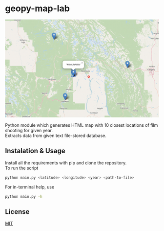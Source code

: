 # geopy-map-lab
<img
src=img/Screenshot%202022-02-11%20at%2023.19.29.png
raw=true
alt=GeoMap
/>

Python module which generates HTML map with 10 closest locations of film shooting for given year.<br>
Extracts data from given text file-stored database.<br>
## Instalation & Usage
Install all the requirements with pip and clone the repository.
<br>
To run the script
```bash
python main.py <latitude> <longitude> <year> <path-to-file>
```
For in-terminal help, use
```bash
python main.py -h
```
## License
[MIT](https://github.com/dinoginger/geopy-map-lab/blob/master/LICENSE)
